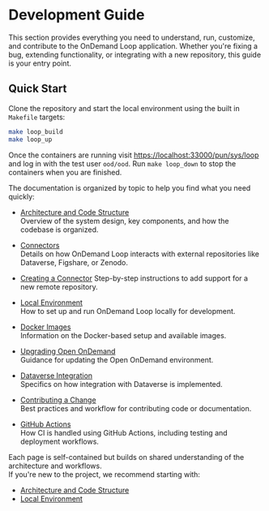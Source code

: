 # Development Guide

This section provides everything you need to understand, run, customize, and contribute to the OnDemand Loop application.
Whether you're fixing a bug, extending functionality, or integrating with a new repository, this guide is your entry point.

## Quick Start

Clone the repository and start the local environment using the built in `Makefile` targets:

```bash
make loop_build
make loop_up
```

Once the containers are running visit [https://localhost:33000/pun/sys/loop](https://localhost:33000/pun/sys/loop) and log in with the test user `ood/ood`.
Run `make loop_down` to stop the containers when you are finished.

The documentation is organized by topic to help you find what you need quickly:

- [Architecture and Code Structure](architecture.md)  
  Overview of the system design, key components, and how the codebase is organized.

- [Connectors](connectors.md)  
  Details on how OnDemand Loop interacts with external repositories like Dataverse, Figshare, or Zenodo.

- [Creating a Connector](connectors.md#creating-a-connector)
  Step-by-step instructions to add support for a new remote repository.

- [Local Environment](local_environment.md)  
  How to set up and run OnDemand Loop locally for development.

- [Docker Images](docker_images.md)  
  Information on the Docker-based setup and available images.

- [Upgrading Open OnDemand](upgrade_ood.md)  
  Guidance for updating the Open OnDemand environment.

- [Dataverse Integration](dataverse_integration.md)  
  Specifics on how integration with Dataverse is implemented.

- [Contributing a Change](contributing.md)  
  Best practices and workflow for contributing code or documentation.

- [GitHub Actions](github_actions.md)  
  How CI is handled using GitHub Actions, including testing and deployment workflows.

Each page is self-contained but builds on shared understanding of the architecture and workflows.  
If you're new to the project, we recommend starting with:

- [Architecture and Code Structure](architecture.md)
- [Local Environment](local_environment.md)
